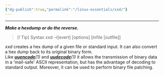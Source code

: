 ```yaml
---
{"dg-publish":true,"permalink":"/linux-essentials/xxd/"}
---
```


---
___Make a hexdump or do the reverse.___

> [! Tip] Syntax
	xxd -r[evert] [options] [infile [outfile]]

_xxd_ creates a hex dump of a given file or standard input. It can also convert a hex dump back to its original binary form. Like _**[uuencode](https://linux.die.net/man/1/uuencode)**(1)_ and _**[uudecode](https://linux.die.net/man/1/uudecode)**(1)_ it allows the transmission of binary data in a 'mail-safe' ASCII representation, but has the advantage of decoding to standard output. Moreover, it can be used to perform binary file patching.